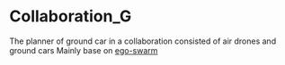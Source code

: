 # Collaboration_G
The planner of ground car in a collaboration consisted of air drones and ground cars 
Mainly base on [ego-swarm](https://github.com/ZJU-FAST-Lab/ego-planner-swarm)
